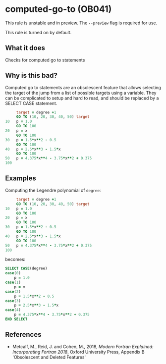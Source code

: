 # computed-go-to (OB041)
This rule is unstable and in [preview](../preview.md). The `--preview` flag is required for use.

This rule is turned on by default.

## What it does
Checks for computed go to statements

## Why is this bad?
Computed go to statements are an obsolescent feature that allows selecting
the target of the jump from a list of possible targets using a variable.
They can be complicated to setup and hard to read, and should be replaced
by a SELECT CASE statement.


```f90
     target = degree +1
     GO TO (10, 20, 30, 40, 50) target
10   p = 1.0
     GO TO 100
20   p = x
     GO TO 100
30   p = 1.5*x**2 - 0.5
     GO TO 100
40   p = 2.5*x**3 - 1.5*x
     GO TO 100
50   p = 4.375*x**4 - 3.75*x**2 + 0.375
100
```

## Examples

Computing the Legendre polynomial of `degree`:

```f90
     target = degree +1
     GO TO (10, 20, 30, 40, 50) target
10   p = 1.0
     GO TO 100
20   p = x
     GO TO 100
30   p = 1.5*x**2 - 0.5
     GO TO 100
40   p = 2.5*x**3 - 1.5*x
     GO TO 100
50   p = 4.375*x**4 - 3.75*x**2 + 0.375
100
```
becomes:

```f90
SELECT CASE(degree)
case(0)
    p = 1.0
case(1)
    p = x
case(2)
    p = 1.5*x**2 - 0.5
case(3)
    p = 2.5*x**3 - 1.5*x
case(4)
    p = 4.375*x**4 - 3.75*x**2 + 0.375
END SELECT
```

## References
- Metcalf, M., Reid, J. and Cohen, M., 2018, _Modern Fortran Explained:
  Incorporating Fortran 2018_, Oxford University Press, Appendix B
  'Obsolescent and Deleted Features'

